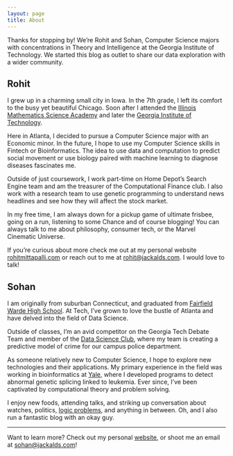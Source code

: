```yaml
---
layout: page
title: About
---
```


<p class="message">
  Thanks for stopping by! We’re Rohit and Sohan, Computer Science majors with concentrations in Theory and Intelligence at the Georgia Institute of Technology. We started this blog as outlet to share our data exploration with a wider community.
</p>


## Rohit

I grew up in a charming small city in Iowa. In the 7th grade, I left its comfort to the busy yet beautiful Chicago. Soon after I attended the [Illinois Mathematics Science Academy](https://www.imsa.edu) and later the [Georgia Institute of Technology](http://www.gatech.edu).

Here in Atlanta, I decided to pursue a Computer Science major with an Economic minor. In the future, I hope to use my Computer Science skills in Fintech or Bioinformatics. The idea to use data and computation to predict social movement or use biology paired with machine learning to diagnose diseases fascinates me.

Outside of just coursework, I work part-time on Home Depot’s Search Engine team and am the treasurer of the Computational Finance club. I also work with a research team to use genetic programming to understand news headlines and see how they will affect the stock market.

In my free time, I am always down for a pickup game of ultimate frisbee, going on a run, listening to some Chance and of course blogging! You can always talk to me about philosophy, consumer tech, or the Marvel Cinematic Universe.

If you’re curious about more check me out at my personal website [rohitmittapalli.com](http://rohitmittapalli.com) or reach out to me at rohit@jackalds.com. I would love to talk!


## Sohan

I am originally from suburban Connecticut, and graduated from [Fairfield Warde High School](http://fairfieldschools.org/schools/fwhs/). At Tech, I’ve grown to love the bustle of Atlanta and have delved into the field of Data Science.

Outside of classes, I’m an avid competitor on the Georgia Tech Debate Team and member of the [Data Science Club](http://datasciencegt.org), where my team is creating a predictive model of crime for our campus police department.

As someone relatively new to Computer Science, I hope to explore new technologies and their applications. My primary experience in the field was working in bioinformatics at [Yale](http://sohanchoudhury.com/Yale/), where I developed programs to detect abnormal genetic splicing linked to leukemia. Ever since, I’ve been captivated by computational theory and problem solving.

I enjoy new foods, attending talks, and striking up conversation about watches, politics, [logic problems](https://github.com/SohanChoudhury/APrisonerProblem), and anything in between. Oh, and I also run a fantastic blog with an okay guy.

-----

Want to learn more? Check out my personal [website](http://sohanchoudhury.com), or shoot me an email at sohan@jackalds.com!




